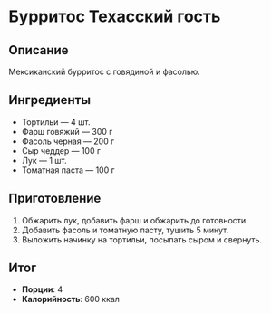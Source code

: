 # Бурритос Техасский гость

## Описание
Мексиканский бурритос с говядиной и фасолью.

## Ингредиенты
- Тортильи — 4 шт.  
- Фарш говяжий — 300 г  
- Фасоль черная — 200 г  
- Сыр чеддер — 100 г  
- Лук — 1 шт.  
- Томатная паста — 100 г

## Приготовление
1. Обжарить лук, добавить фарш и обжарить до готовности.  
2. Добавить фасоль и томатную пасту, тушить 5 минут.  
3. Выложить начинку на тортильи, посыпать сыром и свернуть.

## Итог
- **Порции**: 4
- **Калорийность**: 600 ккал
